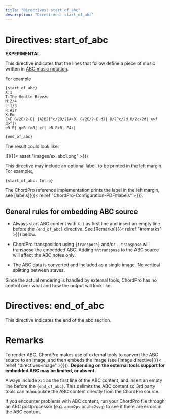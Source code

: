 ```yaml
---
title: "Directives: start_of_abc"
description: "Directives: start_of_abc"
---
```


# Directives: start_of_abc

__EXPERIMENTAL__

This directive indicates that the lines that follow define a piece of
music written in [ABC music notation](https://www.abcnotation.com).

For example

    {start_of_abc}
	X:1
	T:The Gentle Breeze
	M:2/4
	L:1/8
	R:Air
	K:Em
    E>F G/2E/2-E| {A}B2{^c/2B/2}A>B| G/2E/2-E d2| B/2^c/2d B/2c/2d| e>f d>f|\
    e3 B| g>B f>B| ef| eB F>B| E4:|
	
    {end_of_abc}

The result could look like:

![]({{< asset "images/ex_abc1.png" >}})

This directive may include an optional label, to be printed in the
left margin. For example:,

    {start_of_abc: Intro}

The ChordPro reference implementation prints the label in the left
margin, see [labels]({{< relref "ChordPro-Configuration-PDF#labels" >}}).

## General rules for embedding ABC source

* Always start ABC content with `X:1` as first line and insert an
  empty line before the `{end_of_abc}` directive. See [Remarks]({{<
  relref "#remarks" >}}) below.

* ChordPro transposition using `{transpose}` and/or `--transpose` will
  transpose the embedded ABC. Adding `%%transpose` to the ABC
  source will affect the ABC notes only.

* The ABC data is converted and included as a single image.
  No vertical splitting between staves.

Since the actual rendering is handled by external tools, ChordPro has
no control over what and how the output will look like.

# Directives: end_of_abc

This directive indicates the end of the abc section.

# Remarks

To render ABC, ChordPro makes use of external tools to
convert the ABC source to an image, and then embeds the image (see
[image directive]({{< relref "directives-image" >}})). **Depending on
the external tools support for embedded ABC may be limited, or absent.**

Always include `X:1` as the first line of the ABC content, and insert
an empty line before the `{end_of_abc}`. This delimits the ABC content
so 3rd party tools can manupulate the ABC content directly from the
ChordPro source.

If you encounter problems with ABC content, run your ChordPro file
through an ABC postprocessor (e.g. `abcm2ps` or `abc2svg`) to see if
there are errors in the ABC content.

